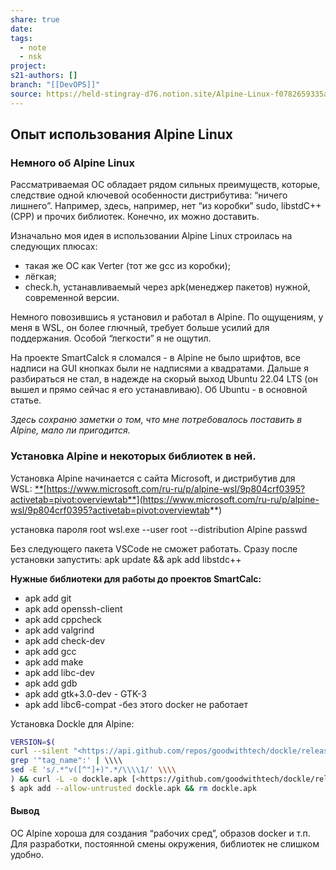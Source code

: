 ```yaml
---
share: true
date: 
tags:
  - note
  - nsk
project: 
s21-authors: []
branch: "[[DevOPS]]"
source: https://held-stingray-d76.notion.site/Alpine-Linux-f0782659335a40e285a06119bfbb8b79
---
```


## Опыт использования Alpine Linux
### Немного об Alpine Linux
Рассматриваемая ОС обладает рядом сильных преимуществ, которые, следствие одной ключевой особенности дистрибутива: “ничего лишнего”. Например, здесь, например, нет “из коробки” sudo, libstdC++ (CPP) и прочих библиотек. Конечно, их можно доставить.

Изначально моя идея в использовании Alpine Linux строилась на следующих плюсах:
- такая же ОС как Verter (тот же gcc из коробки);
- лёгкая;
- check.h, устанавливаемый через apk(менеджер пакетов) нужной, современной версии.

Немного повозившись я установил и работал в Alpine. По ощущениям, у меня в WSL, он более глючный, требует больше усилий для поддержания. Особой “легкости” я не ощутил.

На проекте SmartCalck я сломался - в Alpine не было шрифтов, все надписи на GUI кнопках были не надписями а квадратами. Дальше я разбираться не стал, в надежде на скорый выход Ubuntu 22.04 LTS (он вышел и прямо сейчас я его устанавливаю). Об Ubuntu - в основной статье.

_Здесь сохраню заметки о том, что мне потребовалось поставить в Alpine, мало ли пригодится._

### Установка Alpine и некоторых библиотек в ней.

Установка Alpine начинается с сайта Microsoft, и дистрибутив для WSL: [**](https://www.microsoft.com/ru-ru/p/alpine-wsl/9p804crf0395?activetab=pivot:overviewtab)[https://www.microsoft.com/ru-ru/p/alpine-wsl/9p804crf0395?activetab=pivot:overviewtab**](https://www.microsoft.com/ru-ru/p/alpine-wsl/9p804crf0395?activetab=pivot:overviewtab**)

установка пароля root wsl.exe --user root --distribution Alpine passwd

Без следующего пакета VSCode не сможет работать. Сразу после установки запустить: apk update && apk add libstdc++

**Нужные библиотеки для работы до проектов SmartCalc:**

- apk add git
- apk add openssh-client
- apk add cppcheck
- apk add valgrind
- apk add check-dev
- apk add gcc
- apk add make
- apk add libc-dev
- apk add gdb
- apk add gtk+3.0-dev - GTK-3
- apk add libc6-compat -без этого docker не работает

Установка Dockle для Alpine:

```bash
VERSION=$(
curl --silent "<https://api.github.com/repos/goodwithtech/dockle/releases/latest>" | \\\\
grep '"tag_name":' | \\\\
sed -E 's/.*"v([^"]+)".*/\\\\1/' \\\\
) && curl -L -o dockle.apk [<https://github.com/goodwithtech/dockle/releases/download/v${VERSION}/dockle_${VERSION}_Linux-64bit.apk>](<https://github.com/goodwithtech/dockle/releases/download/v$%7BVERSION%7D/dockle_$%7BVERSION%7D_Linux-64bit.apk>)
$ apk add --allow-untrusted dockle.apk && rm dockle.apk

```

#### **Вывод**

ОС Alpine хороша для создания “рабочих сред”, образов docker и т.п. Для разработки, постоянной смены окружения, библиотек не слишком удобно.

